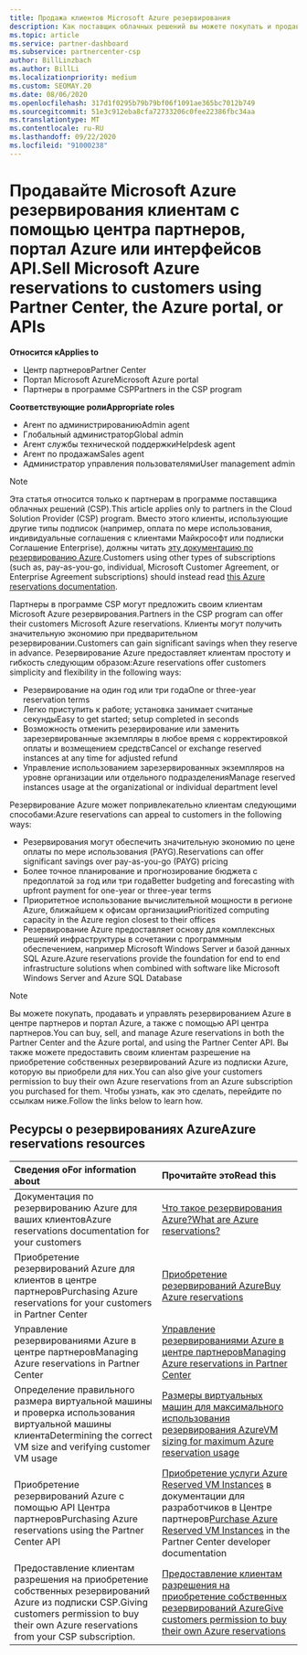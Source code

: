 ```yaml
---
title: Продажа клиентов Microsoft Azure резервирования
description: Как поставщик облачных решений вы можете покупать и продавать резервирования Azure для клиентов, а также управлять ими. Используйте центр партнеров, портал Azure или API центра партнеров.
ms.topic: article
ms.service: partner-dashboard
ms.subservice: partnercenter-csp
author: BillLinzbach
ms.author: BillLi
ms.localizationpriority: medium
ms.custom: SEOMAY.20
ms.date: 08/06/2020
ms.openlocfilehash: 317d1f0295b79b79bf06f1091ae365bc7012b749
ms.sourcegitcommit: 51e3c912eba8cfa72733206c0fee22386fbc34aa
ms.translationtype: MT
ms.contentlocale: ru-RU
ms.lasthandoff: 09/22/2020
ms.locfileid: "91000238"
---
```

# <a name="sell-microsoft-azure-reservations-to-customers-using-partner-center-the-azure-portal-or-apis"></a><span data-ttu-id="f31d3-104">Продавайте Microsoft Azure резервирования клиентам с помощью центра партнеров, портал Azure или интерфейсов API.</span><span class="sxs-lookup"><span data-stu-id="f31d3-104">Sell Microsoft Azure reservations to customers using Partner Center, the Azure portal, or APIs</span></span>

<span data-ttu-id="f31d3-105">**Относится к**</span><span class="sxs-lookup"><span data-stu-id="f31d3-105">**Applies to**</span></span>

- <span data-ttu-id="f31d3-106">Центр партнеров</span><span class="sxs-lookup"><span data-stu-id="f31d3-106">Partner Center</span></span>
- <span data-ttu-id="f31d3-107">Портал Microsoft Azure</span><span class="sxs-lookup"><span data-stu-id="f31d3-107">Microsoft Azure portal</span></span>
- <span data-ttu-id="f31d3-108">Партнеры в программе CSP</span><span class="sxs-lookup"><span data-stu-id="f31d3-108">Partners in the CSP program</span></span>

<span data-ttu-id="f31d3-109">**Соответствующие роли**</span><span class="sxs-lookup"><span data-stu-id="f31d3-109">**Appropriate roles**</span></span>

- <span data-ttu-id="f31d3-110">Агент по администрированию</span><span class="sxs-lookup"><span data-stu-id="f31d3-110">Admin agent</span></span>
- <span data-ttu-id="f31d3-111">Глобальный администратор</span><span class="sxs-lookup"><span data-stu-id="f31d3-111">Global admin</span></span>
- <span data-ttu-id="f31d3-112">Агент службы технической поддержки</span><span class="sxs-lookup"><span data-stu-id="f31d3-112">Helpdesk agent</span></span>
- <span data-ttu-id="f31d3-113">Агент по продажам</span><span class="sxs-lookup"><span data-stu-id="f31d3-113">Sales agent</span></span>
- <span data-ttu-id="f31d3-114">Администратор управления пользователями</span><span class="sxs-lookup"><span data-stu-id="f31d3-114">User management admin</span></span>

> [!NOTE]
> <span data-ttu-id="f31d3-115">Эта статья относится только к партнерам в программе поставщика облачных решений (CSP).</span><span class="sxs-lookup"><span data-stu-id="f31d3-115">This article applies only to partners in the Cloud Solution Provider (CSP) program.</span></span> <span data-ttu-id="f31d3-116">Вместо этого клиенты, использующие другие типы подписок (например, оплата по мере использования, индивидуальные соглашения с клиентами Майкрософт или подписки Соглашение Enterprise), должны читать [эту документацию по резервированию Azure](/azure/cost-management-billing/reservations).</span><span class="sxs-lookup"><span data-stu-id="f31d3-116">Customers using other types of subscriptions (such as, pay-as-you-go, individual, Microsoft Customer Agreement, or Enterprise Agreement subscriptions) should instead read [this Azure reservations documentation](/azure/cost-management-billing/reservations).</span></span>

<span data-ttu-id="f31d3-117">Партнеры в программе CSP могут предложить своим клиентам Microsoft Azure резервирования.</span><span class="sxs-lookup"><span data-stu-id="f31d3-117">Partners in the CSP program can offer their customers Microsoft Azure reservations.</span></span> <span data-ttu-id="f31d3-118">Клиенты могут получить значительную экономию при предварительном резервировании.</span><span class="sxs-lookup"><span data-stu-id="f31d3-118">Customers can gain significant savings when they reserve in advance.</span></span> <span data-ttu-id="f31d3-119">Резервирование Azure предоставляет клиентам простоту и гибкость следующим образом:</span><span class="sxs-lookup"><span data-stu-id="f31d3-119">Azure reservations offer customers simplicity and flexibility in the following ways:</span></span>

- <span data-ttu-id="f31d3-120">Резервирование на один год или три года</span><span class="sxs-lookup"><span data-stu-id="f31d3-120">One or three-year reservation terms</span></span>
- <span data-ttu-id="f31d3-121">Легко приступить к работе; установка занимает считаные секунды</span><span class="sxs-lookup"><span data-stu-id="f31d3-121">Easy to get started; setup completed in seconds</span></span>
- <span data-ttu-id="f31d3-122">Возможность отменить резервирование или заменить зарезервированные экземпляры в любое время с корректировкой оплаты и возмещением средств</span><span class="sxs-lookup"><span data-stu-id="f31d3-122">Cancel or exchange reserved instances at any time for adjusted refund</span></span>
- <span data-ttu-id="f31d3-123">Управление использованием зарезервированных экземпляров на уровне организации или отдельного подразделения</span><span class="sxs-lookup"><span data-stu-id="f31d3-123">Manage reserved instances usage at the organizational or individual department level</span></span>

<span data-ttu-id="f31d3-124">Резервирование Azure может попривлекательно клиентам следующими способами:</span><span class="sxs-lookup"><span data-stu-id="f31d3-124">Azure reservations can appeal to customers in the following ways:</span></span>

- <span data-ttu-id="f31d3-125">Резервирования могут обеспечить значительную экономию по цене оплаты по мере использования (PAYG).</span><span class="sxs-lookup"><span data-stu-id="f31d3-125">Reservations can offer significant savings over pay-as-you-go (PAYG) pricing</span></span>
- <span data-ttu-id="f31d3-126">Более точное планирование и прогнозирование бюджета с предоплатой за год или три года</span><span class="sxs-lookup"><span data-stu-id="f31d3-126">Better budgeting and forecasting with upfront payment for one-year or three-year terms</span></span>
- <span data-ttu-id="f31d3-127">Приоритетное использование вычислительной мощности в регионе Azure, ближайшем к офисам организации</span><span class="sxs-lookup"><span data-stu-id="f31d3-127">Prioritized computing capacity in the Azure region closest to their offices</span></span>
- <span data-ttu-id="f31d3-128">Резервирование Azure предоставляет основу для комплексных решений инфраструктуры в сочетании с программным обеспечением, например Microsoft Windows Server и базой данных SQL Azure.</span><span class="sxs-lookup"><span data-stu-id="f31d3-128">Azure reservations provide the foundation for end to end infrastructure solutions when combined with software like Microsoft Windows Server and Azure SQL Database</span></span>

>[!NOTE]
> <span data-ttu-id="f31d3-129">Вы можете покупать, продавать и управлять резервированием Azure в центре партнеров и портал Azure, а также с помощью API центра партнеров.</span><span class="sxs-lookup"><span data-stu-id="f31d3-129">You can buy, sell, and manage Azure reservations in both the Partner Center and the Azure portal, and using the Partner Center API.</span></span> <span data-ttu-id="f31d3-130">Вы также можете предоставить своим клиентам разрешение на приобретение собственных резервирований Azure из подписки Azure, которую вы приобрели для них.</span><span class="sxs-lookup"><span data-stu-id="f31d3-130">You can also give your customers permission to buy their own Azure reservations from an Azure subscription you purchased for them.</span></span> <span data-ttu-id="f31d3-131">Чтобы узнать, как это сделать, перейдите по ссылкам ниже.</span><span class="sxs-lookup"><span data-stu-id="f31d3-131">Follow the links below to learn how.</span></span>

## <a name="azure-reservations-resources"></a><span data-ttu-id="f31d3-132">Ресурсы о резервированиях Azure</span><span class="sxs-lookup"><span data-stu-id="f31d3-132">Azure reservations resources</span></span>

|<span data-ttu-id="f31d3-133">**Сведения о**</span><span class="sxs-lookup"><span data-stu-id="f31d3-133">**For information about**</span></span>   |<span data-ttu-id="f31d3-134">**Прочитайте это**</span><span class="sxs-lookup"><span data-stu-id="f31d3-134">**Read this**</span></span>    |
|:-----------------------------|:-----------------|
| <span data-ttu-id="f31d3-135">Документация по резервированию Azure для ваших клиентов</span><span class="sxs-lookup"><span data-stu-id="f31d3-135">Azure reservations documentation for your customers</span></span> | [<span data-ttu-id="f31d3-136">Что такое резервирования Azure?</span><span class="sxs-lookup"><span data-stu-id="f31d3-136">What are Azure reservations?</span></span>](/azure/billing/billing-save-compute-costs-reservations)
|<span data-ttu-id="f31d3-137">Приобретение резервирований Azure для клиентов в центре партнеров</span><span class="sxs-lookup"><span data-stu-id="f31d3-137">Purchasing Azure reservations for your customers in Partner Center</span></span>   |[<span data-ttu-id="f31d3-138">Приобретение резервирований Azure</span><span class="sxs-lookup"><span data-stu-id="f31d3-138">Buy Azure reservations</span></span>](azure-reservations-buying.md)
|<span data-ttu-id="f31d3-139">Управление резервированиями Azure в центре партнеров</span><span class="sxs-lookup"><span data-stu-id="f31d3-139">Managing Azure reservations in Partner Center</span></span> | [<span data-ttu-id="f31d3-140">Управление резервированиями Azure в центре партнеров</span><span class="sxs-lookup"><span data-stu-id="f31d3-140">Managing Azure reservations in Partner Center</span></span>](azure-reservations-manage.md)
|<span data-ttu-id="f31d3-141">Определение правильного размера виртуальной машины и проверка использования виртуальной машины клиента</span><span class="sxs-lookup"><span data-stu-id="f31d3-141">Determining the correct VM size and verifying customer VM usage</span></span>   |[<span data-ttu-id="f31d3-142">Размеры виртуальных машин для максимального использования резервирования Azure</span><span class="sxs-lookup"><span data-stu-id="f31d3-142">VM sizing for maximum Azure reservation usage</span></span>](azure-usage.md)   |
|<span data-ttu-id="f31d3-143">Приобретение резервирований Azure с помощью API Центра партнеров</span><span class="sxs-lookup"><span data-stu-id="f31d3-143">Purchasing Azure reservations using the Partner Center API</span></span> | <span data-ttu-id="f31d3-144">[Приобретение услуги Azure Reserved VM Instances](/partner-center/develop/purchase-azure-reservations) в документации для разработчиков в Центре партнеров</span><span class="sxs-lookup"><span data-stu-id="f31d3-144">[Purchase Azure Reserved VM Instances](/partner-center/develop/purchase-azure-reservations) in the Partner Center developer documentation</span></span>   |
|<span data-ttu-id="f31d3-145">Предоставление клиентам разрешения на приобретение собственных резервирований Azure из подписки CSP.</span><span class="sxs-lookup"><span data-stu-id="f31d3-145">Giving customers permission to buy their own Azure reservations from your CSP subscription.</span></span> | [<span data-ttu-id="f31d3-146">Предоставление клиентам разрешения на приобретение собственных резервирований Azure</span><span class="sxs-lookup"><span data-stu-id="f31d3-146">Give customers permission to buy their own Azure reservations</span></span>](give-customers-permission.md)   |